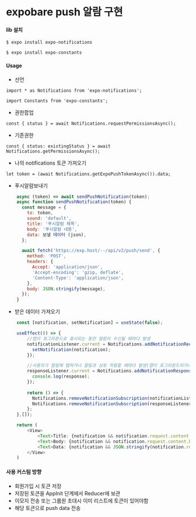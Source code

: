 # expobare push 알람 구현

#### lib 설치
`$ expo install expo-notifications`

`$ expo install expo-constants`


#### Usage
* 선언 

`import * as Notifications from 'expo-notifications';`

`import Constants from 'expo-constants';`

* 권한팝업

`const { status } = await Notifications.requestPermissionsAsync();`

* 기존권한

`const { status: existingStatus } = await Notifications.getPermissionsAsync();`

* 나의 notifications 토큰 가져오기

`let token = (await Notifications.getExpoPushTokenAsync()).data;`


* 푸시알람보내기
```javascript
	async (token) => await sendPushNotification(token);
	async function sendPushNotification(token) {
	  const message = {
		to: token,
		sound: 'default',
		title: '푸시알람 제목',
		body: '푸시알람 내용',
		data: 보낼 데이터 (json),
	  };

	  await fetch('https://exp.host/--/api/v2/push/send', {
		method: 'POST',
		headers: {
		  Accept: 'application/json',
		  'Accept-encoding': 'gzip, deflate',
		  'Content-Type': 'application/json',
		},
		body: JSON.stringify(message),
	  });
	}
```


* 받은 데이터 가져오기
```javascript
	const [notification, setNotification] = useState(false);

	useEffect(() => {
		//앱이 포그라운드로 표시되는 동안 알림이 수신될 때마다 발생
		notificationListener.current = Notifications.addNotificationReceivedListener(notification => {
		  setNotification(notification);
		});

		//사용자가 알림에 탭하거나 알림과 상호 작용할 때마다 발생(앱이 포그라운드되거나 백그라운드 처리되거나 실행 중지될 때 작동함).
		responseListener.current = Notifications.addNotificationResponseReceivedListener(response => {
		  console.log(response);
		});
		
		return () => {
		  Notifications.removeNotificationSubscription(notificationListener.current);
		  Notifications.removeNotificationSubscription(responseListener.current);
		};
	},[]);

	return (
		<View>
		    <Text>Title: {notification && notification.request.content.title} </Text> //(푸시알람 제목)
			<Text>Body: {notification && notification.request.content.body}</Text> //(푸시알람 내용)
			<Text>Data: {notification && JSON.stringify(notification.request.content.data)}</Text> //(전달된 데이터 내용) 등등
		</View>
	)
```



#### 사용 커스텀 방향
* 회원가입 시 토큰 저장
* 저장된 토큰을 AppInit 단계에서 Reducer에 보관
* 이모지 전송 또는 그룹원 초대시 이미 리스트에 토큰이 있어야함
* 해당 토큰으로 push data 전송